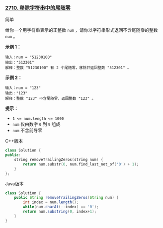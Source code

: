 ### [2710. 移除字符串中的尾随零](https://leetcode.cn/problems/remove-trailing-zeros-from-a-string/)

简单

给你一个用字符串表示的正整数 `num` ，请你以字符串形式返回不含尾随零的整数 `num` 。

**示例 1：**

```
输入：num = "51230100"
输出："512301"
解释：整数 "51230100" 有 2 个尾随零，移除并返回整数 "512301" 。
```

**示例 2：**

```
输入：num = "123"
输出："123"
解释：整数 "123" 不含尾随零，返回整数 "123" 。
```

**提示：**

- `1 <= num.length <= 1000`
- `num` 仅由数字 `0` 到 `9` 组成
- `num` 不含前导零

C++版本

```c++
class Solution {
public:
    string removeTrailingZeros(string num) {
        return num.substr(0, num.find_last_not_of('0') + 1);
    }
};
```

Java版本

```java
class Solution {
    public String removeTrailingZeros(String num) {
        int index = num.length();
        while(num.charAt(--index) == '0');
        return num.substring(0, index+1);
    }
}
```

